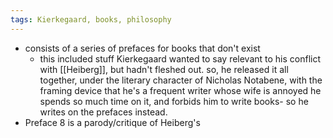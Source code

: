 ```yaml
---
tags: Kierkegaard, books, philosophy
---
```


- consists of a series of prefaces for books that don't exist
	- this included stuff Kierkegaard wanted to say relevant to his conflict with [[Heiberg]], but hadn't fleshed out. so, he released it all together, under the literary character of Nicholas Notabene, with the framing device that he's a frequent writer whose wife is annoyed he spends so much time on it, and forbids him to write books- so he writes on the prefaces instead.
- Preface 8 is a parody/critique of Heiberg's